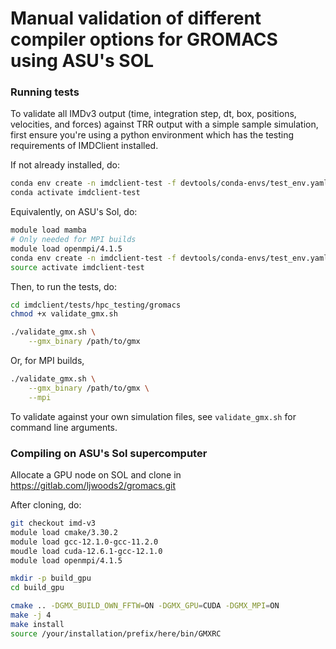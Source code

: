 # Manual validation of different compiler options for GROMACS using ASU's SOL

### Running tests

To validate all IMDv3 output (time, integration step, dt, box, positions, velocities, and forces)
against TRR output with a simple sample simulation, first ensure you're using a 
python environment which has the testing requirements of IMDClient installed.

If not already installed, do:
```bash
conda env create -n imdclient-test -f devtools/conda-envs/test_env.yaml -y
conda activate imdclient-test
```

Equivalently, on ASU's Sol, do:
```bash
module load mamba
# Only needed for MPI builds
module load openmpi/4.1.5
conda env create -n imdclient-test -f devtools/conda-envs/test_env.yaml -y
source activate imdclient-test
```

Then, to run the tests, do:
```bash
cd imdclient/tests/hpc_testing/gromacs
chmod +x validate_gmx.sh

./validate_gmx.sh \
    --gmx_binary /path/to/gmx
```

Or, for MPI builds,
```bash
./validate_gmx.sh \
    --gmx_binary /path/to/gmx \
    --mpi
```

To validate against your own simulation files, see `validate_gmx.sh` for 
command line arguments.

### Compiling on ASU's Sol supercomputer

Allocate a GPU node on SOL and clone in https://gitlab.com/ljwoods2/gromacs.git

After cloning, do:
```bash
git checkout imd-v3
module load cmake/3.30.2
module load gcc-12.1.0-gcc-11.2.0
moudle load cuda-12.6.1-gcc-12.1.0
module load openmpi/4.1.5

mkdir -p build_gpu
cd build_gpu

cmake .. -DGMX_BUILD_OWN_FFTW=ON -DGMX_GPU=CUDA -DGMX_MPI=ON
make -j 4
make install
source /your/installation/prefix/here/bin/GMXRC
```
<!-- 
After GROMACS has been built, change into the directory containing this file.

To test on one node, run this in the shell (assuming there are 4 cores available):
```bash
/home/ljwoods2/workspace/gromacs/build_mpi/bin/gmx grompp \
    -f gmx_gpu_test.mdp \
    -c struct.gro \
    -p gmx_gpu_test.top \
    -imd struct_imd.gro \
    -o gmx_gpu_test.tpr \
    -maxwarn 1

/home/ljwoods2/workspace/gromacs/build_mpi/bin/gmx mdrun \
    -s gmx_gpu_test.tpr \
    -o gmx_gpu_test.trr \
    -imdwait \
    -ntmpi 2 \
    -ntomp 2
```
To test on multiple nodes, run this in the shell (assuming there are 4 nodes and 16 cores available, with 1 GPU on each node):

```bash
module load openmpi/4.1.5

/home/ljwoods2/workspace/gromacs/build_mpi/bin/mpirun \
    -np 4 \
    gmx_mpi mdrun \
    -s gmx_gpu_test.tpr \
    -o gmx_gpu_test.trr \
    -imdwait \
    -ntomp 4 \
    -gpu_id 0
```

And in a different shell (from the same directory), run the following commands:

```bash
module load mamba
# Environment containing IMDClient
source activate imdclient-test

mkdir tmp_test

python imdclient/tests/test_manual.py \
    --topol_arg imdclient/tests/hpc_testing/gromacs/struct.gro \
    --traj_arg imdclient/tests/hpc_testing/gromacs/gmx_gpu_test.trr \
    --first_frame_arg 0 \
    --tmp_path tmp_test
``` -->
